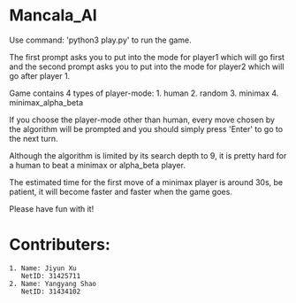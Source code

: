 # Mancala_AI

Use command: 'python3 play.py' to run the game.

The first prompt asks you to put into the mode for player1 which will go first and the second prompt asks you to put into the mode for player2 which will go after player 1.

Game contains 4 types of player-mode:
    1. human
    2. random
    3. minimax
    4. minimax_alpha_beta

If you choose the player-mode other than human, every move chosen by the algorithm will be prompted and you should simply press 'Enter' to go to the next turn.

Although the algorithm is limited by its search depth to 9, it is pretty hard for a human to beat a minimax or alpha_beta player.

The estimated time for the first move of a minimax player is around 30s, be patient, it will become faster and faster when the game goes.

Please have fun with it!

# Contributers:
    1. Name: Jiyun Xu
       NetID: 31425711
    2. Name: Yangyang Shao
       NetID: 31434102
